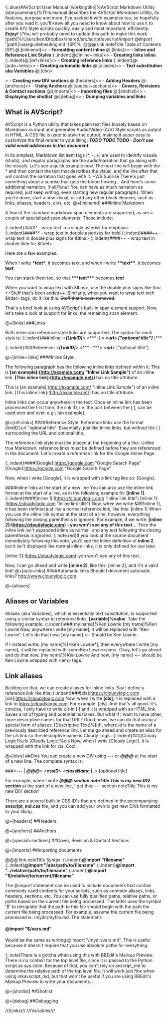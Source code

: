 {:.blue}#AVScript User Manual
[workingtitle]%AVScript Markdown Utility
[storysummary]%This manual describes the *AVScript Markdown Utility*, its features, purpose and more. I've packed it with examples too, so hopefully after you read it, you'll know all you need to know about how to use it to create A/V Style scripts quickly, easily and most important, efficiently. ***Enjoy!***
//You will probably need to update this path to make this work
[path]%/Users/ken/Dropbox/shared/src/script/avscript/import
@import '[path]/userguideheading.md'
[SP]%&nbsp;
@@@ link noteTitle Table of Contents
    [SP]
    @:[inlinemd]<<Inline Markdown>> - **Formatting content inline**
    @:[links]<<Links>> - **Inline and Reference Link Styles**
    {:.indent}@:[inline+links]<<Inline Links>> - **Creating links inline**
    {:.indent}@:[ref+links]<<Reference Links>> - **Creating reference links**
    {:.indent}@:[auto+links]<<Automatic Links>> - **Creating automatic links**
    @:[aliases]<<Aliases>>  - **Text substitution aka Variables**
    @:[div]<<DIV>> - **Creating new DIV sections**
    @:[headers]<<Headers>> - **Adding Headers**
    @:[anchors]<<Anchors>> - **Using Anchors**
    @:[special+sections]<<Special Sections>> - **Covers, Revisions &amp; Contact sections**
    @:[imports]<<Imports>> - **Importing files**
    @:[shotlist]<<Shotlist>> - **Displaying the shotlist**
    @:[debug]<<Debug>> - **Dumping variables and links**

## What is AVScript?
AVScript is a Python utility that takes plain text files loosely based on Markdown as input and generates Audio/Video (A/V) Style scripts as output in HTML. A CSS file is used to style the output, making it super easy to customize the final render to your liking.
***TODO TODO TODO - Don't use valid email addresses in this document.***

In its simplest, Markdown list item tags (&#42;, -, +) are used to identify visuals (shots), and regular paragraphs are the audio/narration that go along with the visuals. Let's see a quick example now. The next line will begin with the * and then contain the text that describes the visual, and the line after that will contain the narration that goes with it.
*WS:Sunrise
There's just something about a sunrise that gets the blood flowing...
And here's some additional narration.
[null]%null
You can have as much narration as required, just keep writing, even starting new regular paragraphs. When you're done, start a new visual, or add any other block element, such as links, aliases, headers, divs, etc.
@+[inlinemd]
###Inline Markdown

A few of the standard markdown span elements are supported, as are a couple of specialized span elements. These include:

{:.indent}####&#42; - wrap text in a single asterisk for emphasis
{:.indent}####&#42;&#42; - wrap text in double asterisks for bold
{:.indent}####&#43;&#43; - wrap text in double plus signs for &ltins>
{:.indent}####&#126;&#126; - wrap text in double tilde for &ltdel>

Here are a few examples:

When I write **&#42;text&#42;**, it becomes *text*, and when I write **&#42;&#42;text&#42;&#42;**, it becomes **text**

You can stack them too, so that **&#42;&#42;&#42;text&#42;&#42;&#42;** becomes ***text***

When you want to wrap text with &ltins>, use the double plus signs like this: ++Stuff that's been added++. Similarly, when you want to wrap text with &ltdel> tags, do it like this: ~~Stuff that's been removed~~.

That's a brief look at using AVScript's built-in span element support. Now, let's take a look at support for links, the remaining span element.

@+[links]
###Links

Both inline and reference style links are supported. The syntax for each style is:
{:.indent}###Inline: &lt;***&#91;LinkID&#93;***&gt; &lt;*** :( ***&gt; &lt;***url***&gt; &#91;"optional title"&#93;*** )***

{:.indent}###Reference: &lt;***&#91;LinkID&#93;***&gt; &lt;*** : ***&gt; &lt;***url***&gt; &#91;"optional title"&#93;

@+[inline+links]
####Inline Style:

The following paragraph has the following inline links defined within it: This is **&#91;an example]:(http://example.com/ "Inline Link Sample")** of an inline link. **&#91;This inline link]:(http://example.net/)** has no title attribute.

This is [an example]:(http://example.com/ "Inline Link Sample") of an inline link. [This inline link]:(http://example.net/) has no title attribute.

Inline links can occur anywhere in the text. Once an inline link has been processed the first time, the link ID, i.e. the part between the [ ], can be used over and over. e.g.: [an example].

@+[ref+links]
####Reference Style:
Reference links use the format [linkID]:url "optional title". Essentially, just like inline links, but without the ( ) surrounding the URL and optional title.

The reference link style must be placed at the beginning of a line. Unlike true Markdown, reference links *must* be defined before they are referenced in the document. Let's create a reference link for the Google Home Page.

{:.indent}####[Google]:https://google.com "Google Search Page"
[Google]:https://google.com "Google Search Page"

Now, when I write &#91;Google], it is wrapped with a link tag like so: [Google].

####Inline links at the start of a new line
You can also use the inline link format at the start of a line, as in the following example for **[inline 1]**.
{:.indent}####&#91;inline 1]:(https://cloudylogic.com "inline link title") 
[inline 1]:(https://cloudylogic.com "inline link title")
Now, when we write &#91inline 1], it has been defined just like a normal reference link, like this: [inline 1]
When you use the inline link syntax at the start of a line, however, everything following the closing parenthesis is ignored. For example, if we write:
**&#91;inline 2]:(https://cloudylogic.com) - you won't see any of this text...**
Then the inline link isn't expanded inline as normal, and any text following the closing parenthesis is ignored.
{:.note.red}If you look at the source document immediately following this note,  you'll see the inline definition of **inline 2**, but it isn't displayed like normal inline links, it is only defined for use later.

[inline 2]:(https://cloudylogic.com)-you won't see any of this text...

Now, I can go ahead and write **&#91;inline 2]**, like this: [inline 2], and it's a valid link!
@+[auto+inks]
####Automatic links
Should I document automatic links? <http://www.cloudylogic.com>

@+[aliases]
## Aliases or Variables

Aliases (aka Variables), which is essentially text substitution, is supported using a similar syntax to reference links. **[variable]%value**. Take the following example:
{:.indent}###[my name]%Ken Lowrie
[my name]%Ken Lowrie
Now, anywhere I write &#91;my name], it will be replaced with "Ken Lowrie". Let's do that now: [my name] <-- Should be Ken Lowrie.

If I instead write: &#91;my name]%[&#42;Ken Lowrie*], then everywhere I write &#91;my name], it will be replaced with &lt;em>Ken Lowrie&lt;/em>. Okay, let's go ahead and do that now. 
[my name]%*Ken Lowrie*
And now, [my name] <-- should be Ken Lowrie wrapped with &lt;em> tags.
## Link aliases

Building on that, we can create aliases for inline links. Say I define a reference link like this: 
{:.indent}###&#91;cls]:https://cloudylogic.com
[cls]:https://cloudylogic.com
Now, when I write **&#91;cls]**, it is replaced with a link to https://cloudylogic.com. For example: [cls].
And that's all good. It's concise, I only have to write *cls* in [ ] and it is wrapped with an HTML link. Saves a lot of typing and potential mistakes. But what if I want to have other, more descriptive names for that URL? Good news, we can do that using a special form of aliases: [Descriptive Text]%[id], where *id* is the name of a previously described reference link. Let me go ahead and create an alias for the *cls* link so the descriptive name is Cloudy Logic.
{:.indent}###&#91;Cloudy Logic]%cls
[Cloudy Logic]%cls
Now, when I write [Cloudy Logic], it is wrapped with the link for *cls*. Cool!

@+[divs]
##Divs
You can create a new DIV using ***---*** or ***@@@*** at the start of a new line. The complete syntax is: 

###&lt;***---*** | ***@@@***&gt; &lt;***cssID***&gt; &lt;***className | .***&gt; &#91;optional title&#93;

For example, when I write ***@@@ section noteTitle This is my new DIV section*** at the start of a new line, I get this:
--- section noteTitle This is my new DIV section

There are a several built-in CSS ID's that are defined in the accompanying **avscript_md.css** file, and you can add your own to get new DIVs formatted to your liking.

@+[headers]
##Headers

@+[anchors]
##Anchors

@+[special+sections]
##Cover, Revision & Contact Sections

@+[imports]
##Importing documents

@@@ link noteTitle Syntax:
    {:.indent}**@import "filename"**
    {:.indent}**@import "/abs/path/to/filename"**
    {:.indent}**@import "../relative/path/to/filename"**
    {:.indent}**@import "$/relative/to/current/filename"**

The @import statement can be used to include documents that contain commonly used contents for your scripts, such as common aliases, links, headers, sections, etc. You can use fully qualified paths, relative paths, or paths based on the current file being processed. The latter uses the symbol '$' to designate that the path to this file should begin with the path the current file being processed. For example, assume the current file being processed is: /mydir/myfile.md. The statement:

#### @import "$/vars.md"

Would be the same as writing @import "/mydir/vars.md". This is useful because it doesn't require that you use absolute paths for everything.

{:.note}There is a gotcha when using this with BBEdit's Markup Preview. There is no context for the top level file, since it is passed to the Python script as sys.stdin. Because of that, you can't rely on avscript_md to determine the relative path of the top level file. It will work just fine when using mkavscript_md, but that won't be useful if you are using BBEdit's Markup Preview to write your documents...

@+[shotlist]
##Shotlist

@+[debug]
##Debugging

///Links///
///Variables///
